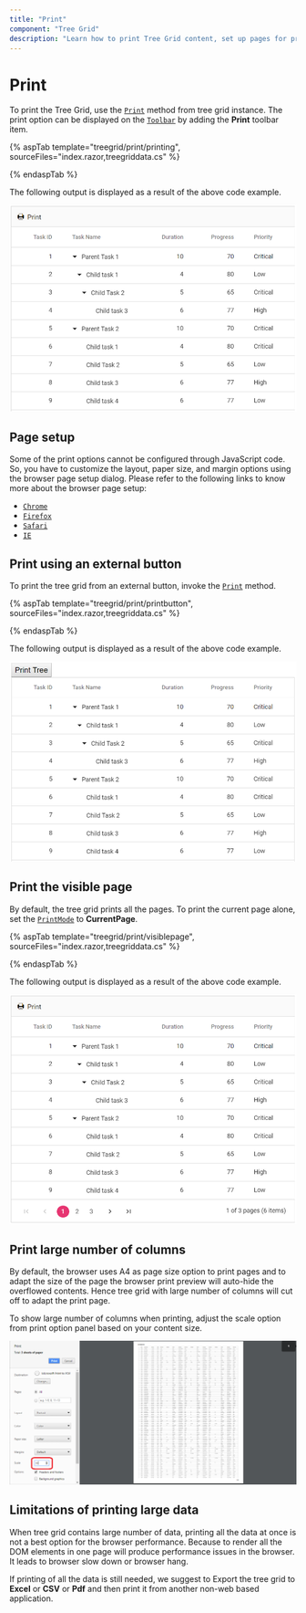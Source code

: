 ```yaml
---
title: "Print"
component: "Tree Grid"
description: "Learn how to print Tree Grid content, set up pages for printing, perform external print, and print visible pages in the Blazor Tree Grid."
---
```


# Print

To print the Tree Grid, use the [`Print`](https://help.syncfusion.com/cr/blazor/Syncfusion.Blazor~Syncfusion.Blazor.TreeGrid.SfTreeGrid~Print.html) method from tree grid instance. The print option can be displayed on the [`Toolbar`](https://help.syncfusion.com/cr/blazor/Syncfusion.Blazor~Syncfusion.Blazor.TreeGrid.SfTreeGrid~Toolbar.html) by adding the **Print** toolbar item.

{% aspTab template="treegrid/print/printing", sourceFiles="index.razor,treegriddata.cs" %}

{% endaspTab %}

The following output is displayed as a result of the above code example.

![Print](images/printing.png)

## Page setup

Some of the print options cannot be configured through JavaScript code. So, you have to customize the layout, paper size, and margin options using the browser page setup dialog. Please refer to the following links to know more about the browser page setup:

* [`Chrome`](https://support.google.com/chrome/answer/1069693?hl=en&visit_id=1-636335333734668335-3165046395&rd=1)
* [`Firefox`](https://support.mozilla.org/en-US/kb/how-print-web-pages-firefox)
* [`Safari`](http://www.mintprintables.com/print-tips/adjust-margins-osx/)
* [`IE`](http://www.helpteaching.com/help/print/index.htm)

## Print using an external button

To print the tree grid from an external button, invoke the [`Print`](https://help.syncfusion.com/cr/blazor/Syncfusion.Blazor~Syncfusion.Blazor.TreeGrid.SfTreeGrid~Print.html) method.

{% aspTab template="treegrid/print/printbutton", sourceFiles="index.razor,treegriddata.cs" %}

{% endaspTab %}

The following output is displayed as a result of the above code example.

![Print Button](images/printbutton.png)

## Print the visible page

By default, the tree grid prints all the pages. To print the current page alone, set the [`PrintMode`](https://help.syncfusion.com/cr/blazor/Syncfusion.Blazor~Syncfusion.Blazor.TreeGrid.SfTreeGrid~PrintMode.html) to **CurrentPage**.

{% aspTab template="treegrid/print/visiblepage", sourceFiles="index.razor,treegriddata.cs" %}

{% endaspTab %}

The following output is displayed as a result of the above code example.

![Print visible Page](images/visiblepage.png)

## Print large number of columns

By default, the browser uses A4 as page size option to print pages and to adapt the size of the page the browser print preview will auto-hide the overflowed contents. Hence tree grid with large number of columns will cut off to adapt the print page.

To show large number of columns when printing, adjust the scale option from print option panel based on your content size.

![Scale Option Setting](./images/print-preview.png)

<!-- Show or Hide columns while Printing

You can show a hidden column or hide a visible column while printing the tree grid using [`ToolbarClick`](https://help.syncfusion.com/cr/blazor/Syncfusion.Blazor~Syncfusion.Blazor.TreeGrid.SfTreeGrid~ToolbarClick.html) events.

In [`ToolbarClick`](https://help.syncfusion.com/cr/blazor/Syncfusion.Blazor~Syncfusion.Blazor.TreeGrid.SfTreeGrid~ToolbarClick.html) event, based on **args.Item.Text** as **print**. We can show or hide columns by setting [`Visible`](https://help.syncfusion.com/cr/blazor/Syncfusion.Blazor~Syncfusion.Blazor.TreeGrid.TreeGridColumn~Visible.htmll) of [`TreeGridColumn`](https://help.syncfusion.com/cr/blazor/Syncfusion.Blazor~Syncfusion.Blazor.TreeGrid.TreeGridColumn.html) property to **true** or **false** respectively.

In [`PrintComplete`](https://help.syncfusion.com/cr/blazor/Syncfusion.Blazor~Syncfusion.Blazor.TreeGrid.SfTreeGrid~PrintComplete.html) event, We have reversed the state back to the previous state.

In the below example, we have **Duration** as a hidden column in the tree grid. While printing, we have changed **Duration** to visible column and **StartDate** as hidden column.
-->

## Limitations of printing large data

When tree grid contains large number of data, printing all the data at once is not a best option for the browser performance. Because to render all the DOM elements in one page will produce performance issues in the browser. It leads to browser slow down or browser hang.

If printing of all the data is still needed, we suggest to Export the tree grid to **Excel** or **CSV** or **Pdf** and then print it from another non-web based application.